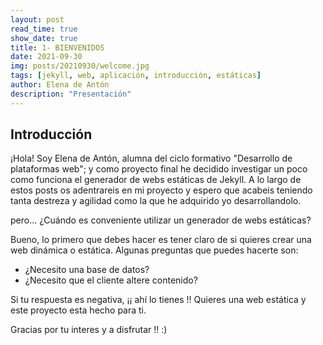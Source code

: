 ```yaml
---
layout: post
read_time: true
show_date: true
title: 1- BIENVENIDOS
date: 2021-09-30
img: posts/20210930/welcome.jpg
tags: [jekyll, web, aplicación, introducción, estáticas]
author: Elena de Antón
description: "Presentación"
---
```


## Introducción


¡Hola! Soy Elena de Antón, alumna del ciclo formativo "Desarrollo de plataformas web"; y como proyecto final he decidido investigar un poco como funciona el generador de webs estáticas de Jekyll.
A lo largo de estos posts os adentrareis en mi proyecto y espero que acabeis teniendo tanta destreza y agilidad como la que he adquirido yo desarrollandolo.

pero... ¿Cuándo es conveniente utilizar un generador de webs estáticas?

Bueno, lo primero que debes hacer es tener claro de si quieres crear una web dinámica o estática. Algunas preguntas que puedes hacerte son:

- ¿Necesito una base de datos?
- ¿Necesito que el cliente altere contenido?
  
Si tu respuesta es negativa, ¡¡ ahí lo tienes !! Quieres una web estática y este proyecto esta hecho para ti.

Gracias por tu interes y a disfrutar !! :)
